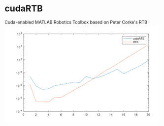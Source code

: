 # cudaRTB
Cuda-enabled MATLAB Robotics Toolbox based on Peter Corke's RTB
![](https://github.com/liaopeiyuan/cudaRTB/blob/master/eul2r.png)
